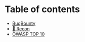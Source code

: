 # Table of contents

* [BugBounty](README.md)
* [🔭 Recon](recon.md)
* [OWASP TOP 10](owasp-top-10.md)
